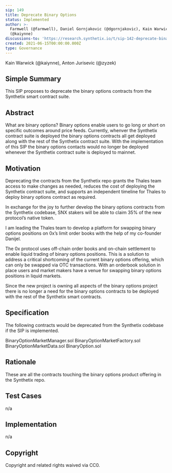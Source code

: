 ```yaml
---
sip: 149
title: Deprecate Binary Options
status: Implemented
author: >-
  Farmwell (@farmwell), Daniel Gornjakovic (@dgornjakovic), Kain Warwick
  (@kaiynne)
discussions-to: 'https://research.synthetix.io/t/sip-142-deprecate-binary-options-contracts/411'
created: 2021-06-15T00:00:00.000Z
type: Governance
---
```


Kain Warwick (@kaiynne), Anton Jurisevic (@zyzek)

## Simple Summary

This SIP proposes to deprecate the binary options contracts from the Synthetix smart contract suite.

## Abstract

What are binary options? Binary options enable users to go long or short on specific outcomes around price feeds. Currently, whenver the Synthetix contract suite is deployed the binary options contracts all get deployed along with the rest of the Synthetix contract suite. With the implementation of this SIP the binary options contacts would no longer be deployed whenever the Synthetix contract suite is deployed to mainnet.

## Motivation

Deprecating the contracts from the Synthetix repo grants the Thales team access to make changes as needed, reduces the cost of deploying the Synthetix contract suite, and supports an independent timeline for Thales to deploy binary options contract as required.

In exchange for the joy to further develop the binary options contracts from the Synthetix codebase, SNX stakers will be able to claim 35% of the new protocol’s native token.

I am leading the Thales team to develop a platform for swapping binary options positions on 0x’s limit order books with the help of my co-founder Danijel.

The 0x protocol uses off-chain order books and on-chain settlement to enable liquid trading of binary options positions. This is a solution to address a critical shortcoming of the current binary options offering, which can only be swapped via OTC transactions. With an orderbook solution in place users and market makers have a venue for swapping binary options positions in liquid markets.

Since the new project is owning all aspects of the binary options project there is no longer a need for the binary options contracts to be deployed with the rest of the Synthetix smart contracts.

## Specification

The following contracts would be deprecated from the Synthetix codebase if the SIP is implemented.

BinaryOptionMarketManager.sol
BinaryOptionMarketFactory.sol
BinaryOptionMarketData.sol
BinaryOption.sol

## Rationale

These are all the contracts touching the binary options product offering in the Synthetix repo.

## Test Cases

n/a

## Implementation

n/a

## Copyright

Copyright and related rights waived via CC0.
